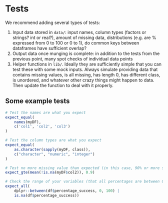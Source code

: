 # Tests

We recommend adding several types of tests:

1. Input data stored in `data/`: input names, column types (factors or strings? int or real?), amount of missing data, distributions (e.g. are % expressed from 0 to 100 or 0 to 1), do common keys between dataframes have sufficient overlap?
1. Output data once munging is complete: in addition to the tests from the previous point, many spot checks of individual data points
1. Helper functions in `lib/`. Ideally they are sufficiently simple that you can test these with some mock inputs. Always simulate providing data that contains missing values, is all missing, has length 0, has different class, is unordered, and whatever other crazy things might happen to data. Then update the function to deal with it properly.

## Some example tests

```R
# Test the names are what you expect
expect_equal(
    names(myDF),
    c('col1', 'col2', 'col3')
)

# Test the column types are what you expect
expect_equal(
    as.character(sapply(myDF, class)),
    c("character", "numeric", "integer")
)

# Test no more missing value than expected (in this case, 90% or more should not be NA)
expect_gte(mean(!is.na(myDF$col2)), 0.9)

# Check the range of your variables (that all percentages are between 0 and 100, in this case - or missing)
expect_all(
    dplyr::between(df$percentage_success, 0, 100) |
    is.na(df$percentage_success))
```
